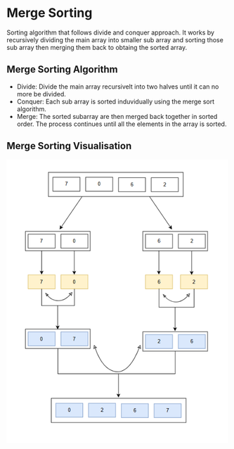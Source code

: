 # Merge Sorting

Sorting algorithm that follows divide and conquer approach. It works by recursively dividing the main array into smaller sub array and sorting those sub array then merging them back to obtaing the sorted array. 

## Merge Sorting Algorithm

* Divide: Divide the main array recursivelt into two halves until it can no more be divided.
* Conquer: Each sub array is sorted induvidually using the merge sort algorithm.
* Merge: The sorted subarray are then merged back together in sorted order. The process continues until all the elements in the array is sorted.

## Merge Sorting Visualisation

![Merge Sorting](mergeSorting.png)